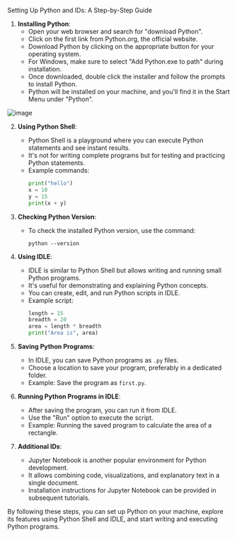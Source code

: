 Setting Up Python and IDs: A Step-by-Step Guide

1. **Installing Python**:
   - Open your web browser and search for "download Python".
   - Click on the first link from Python.org, the official website.
   - Download Python by clicking on the appropriate button for your operating system.
   - For Windows, make sure to select "Add Python.exe to path" during installation.
   - Once downloaded, double click the installer and follow the prompts to install Python.
   - Python will be installed on your machine, and you'll find it in the Start Menu under "Python".

![image](https://github.com/chrahul/PythonDeepDive/assets/14847377/5e3fe615-a538-4a23-8213-9e7e5e248bb3)

2. **Using Python Shell**:
   - Python Shell is a playground where you can execute Python statements and see instant results.
   - It's not for writing complete programs but for testing and practicing Python statements.
   - Example commands:
     ```python
     print("hello")
     x = 10
     y = 15
     print(x + y)
     ```

3. **Checking Python Version**:
   - To check the installed Python version, use the command:
     ```
     python --version
     ```

4. **Using IDLE**:
   - IDLE is similar to Python Shell but allows writing and running small Python programs.
   - It's useful for demonstrating and explaining Python concepts.
   - You can create, edit, and run Python scripts in IDLE.
   - Example script:
     ```python
     length = 15
     breadth = 20
     area = length * breadth
     print("Area is", area)
     ```

5. **Saving Python Programs**:
   - In IDLE, you can save Python programs as `.py` files.
   - Choose a location to save your program, preferably in a dedicated folder.
   - Example: Save the program as `first.py`.

6. **Running Python Programs in IDLE**:
   - After saving the program, you can run it from IDLE.
   - Use the "Run" option to execute the script.
   - Example: Running the saved program to calculate the area of a rectangle.

7. **Additional IDs**:
   - Jupyter Notebook is another popular environment for Python development.
   - It allows combining code, visualizations, and explanatory text in a single document.
   - Installation instructions for Jupyter Notebook can be provided in subsequent tutorials.

By following these steps, you can set up Python on your machine, explore its features using Python Shell and IDLE, and start writing and executing Python programs.
